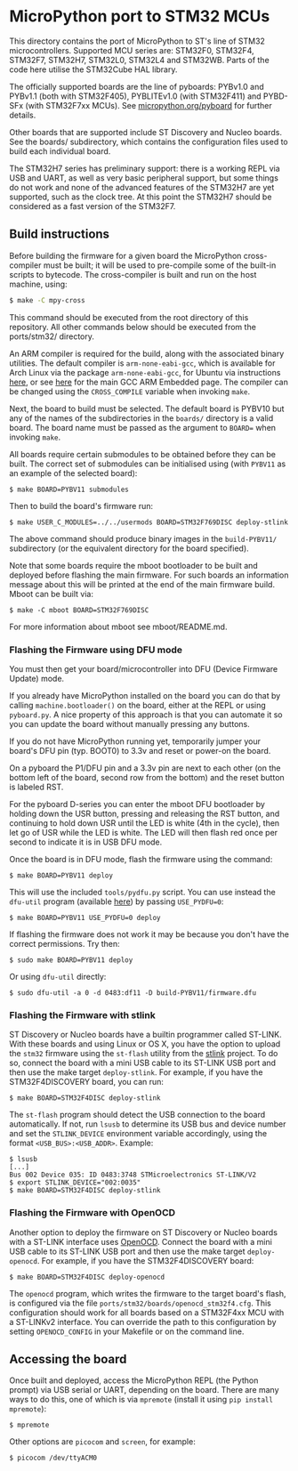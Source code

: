 MicroPython port to STM32 MCUs
==============================

This directory contains the port of MicroPython to ST's line of STM32
microcontrollers.  Supported MCU series are: STM32F0, STM32F4, STM32F7,
STM32H7, STM32L0, STM32L4 and STM32WB.  Parts of the code here utilise the
STM32Cube HAL library.

The officially supported boards are the line of pyboards: PYBv1.0 and PYBv1.1
(both with STM32F405), PYBLITEv1.0 (with STM32F411) and PYBD-SFx (with
STM32F7xx MCUs).  See
[micropython.org/pyboard](http://www.micropython.org/pyboard/) for further
details.

Other boards that are supported include ST Discovery and Nucleo boards.
See the boards/ subdirectory, which contains the configuration files used
to build each individual board.

The STM32H7 series has preliminary support: there is a working REPL via
USB and UART, as well as very basic peripheral support, but some things do
not work and none of the advanced features of the STM32H7 are yet supported,
such as the clock tree.  At this point the STM32H7 should be considered as a
fast version of the STM32F7.

Build instructions
------------------

Before building the firmware for a given board the MicroPython cross-compiler
must be built; it will be used to pre-compile some of the built-in scripts to
bytecode.  The cross-compiler is built and run on the host machine, using:
```bash
$ make -C mpy-cross
```
This command should be executed from the root directory of this repository.
All other commands below should be executed from the ports/stm32/ directory.

An ARM compiler is required for the build, along with the associated binary
utilities.  The default compiler is `arm-none-eabi-gcc`, which is available for
Arch Linux via the package `arm-none-eabi-gcc`, for Ubuntu via instructions
[here](https://launchpad.net/~team-gcc-arm-embedded/+archive/ubuntu/ppa), or
see [here](https://launchpad.net/gcc-arm-embedded) for the main GCC ARM
Embedded page.  The compiler can be changed using the `CROSS_COMPILE` variable
when invoking `make`.

Next, the board to build must be selected.  The default board is PYBV10 but any
of the names of the subdirectories in the `boards/` directory is a valid board.
The board name must be passed as the argument to `BOARD=` when invoking `make`.

All boards require certain submodules to be obtained before they can be built.
The correct set of submodules can be initialised using (with `PYBV11` as an
example of the selected board):

    $ make BOARD=PYBV11 submodules

Then to build the board's firmware run:

    $ make USER_C_MODULES=../../usermods BOARD=STM32F769DISC deploy-stlink

The above command should produce binary images in the `build-PYBV11/`
subdirectory (or the equivalent directory for the board specified).

Note that some boards require the mboot bootloader to be built and deployed
before flashing the main firmware.  For such boards an information message
about this will be printed at the end of the main firmware build.  Mboot
can be built via:

    $ make -C mboot BOARD=STM32F769DISC

For more information about mboot see mboot/README.md.


### Flashing the Firmware using DFU mode

You must then get your board/microcontroller into DFU (Device Firmware
Update) mode.

If you already have MicroPython installed on the board you can do that by
calling `machine.bootloader()` on the board, either at the REPL or using
`pyboard.py`. A nice property of this approach is that you can automate it
so you can update the board without manually pressing any buttons.

If you do not have MicroPython running yet, temporarily jumper your board's
DFU pin (typ. BOOT0) to 3.3v and reset or power-on the board.

On a pyboard the P1/DFU pin and a 3.3v pin are next to each other (on the
bottom left of the board, second row from the bottom) and the reset button
is labeled RST.

For the pyboard D-series you can enter the mboot DFU bootloader by holding down
the USR button, pressing and releasing the RST button, and continuing to hold
down USR until the LED is white (4th in the cycle), then let go of USR while
the LED is white. The LED will then flash red once per second to indicate it
is in USB DFU mode.

Once the board is in DFU mode, flash the firmware using the command:

    $ make BOARD=PYBV11 deploy

This will use the included `tools/pydfu.py` script.  You can use instead the
`dfu-util` program (available [here](http://dfu-util.sourceforge.net/)) by
passing `USE_PYDFU=0`:

    $ make BOARD=PYBV11 USE_PYDFU=0 deploy

If flashing the firmware does not work it may be because you don't have the
correct permissions.  Try then:

    $ sudo make BOARD=PYBV11 deploy

Or using `dfu-util` directly:

    $ sudo dfu-util -a 0 -d 0483:df11 -D build-PYBV11/firmware.dfu


### Flashing the Firmware with stlink

ST Discovery or Nucleo boards have a builtin programmer called ST-LINK. With
these boards and using Linux or OS X, you have the option to upload the
`stm32` firmware using the `st-flash` utility from the
[stlink](https://github.com/texane/stlink) project. To do so, connect the board
with a mini USB cable to its ST-LINK USB port and then use the make target
`deploy-stlink`. For example, if you have the STM32F4DISCOVERY board, you can
run:

    $ make BOARD=STM32F4DISC deploy-stlink

The `st-flash` program should detect the USB connection to the board
automatically. If not, run `lsusb` to determine its USB bus and device number
and set the `STLINK_DEVICE` environment variable accordingly, using the format
`<USB_BUS>:<USB_ADDR>`. Example:

    $ lsusb
    [...]
    Bus 002 Device 035: ID 0483:3748 STMicroelectronics ST-LINK/V2
    $ export STLINK_DEVICE="002:0035"
    $ make BOARD=STM32F4DISC deploy-stlink


### Flashing the Firmware with OpenOCD

Another option to deploy the firmware on ST Discovery or Nucleo boards with a
ST-LINK interface uses [OpenOCD](http://openocd.org/). Connect the board with
a mini USB cable to its ST-LINK USB port and then use the make target
`deploy-openocd`. For example, if you have the STM32F4DISCOVERY board:

    $ make BOARD=STM32F4DISC deploy-openocd

The `openocd` program, which writes the firmware to the target board's flash,
is configured via the file `ports/stm32/boards/openocd_stm32f4.cfg`. This
configuration should work for all boards based on a STM32F4xx MCU with a
ST-LINKv2 interface. You can override the path to this configuration by setting
`OPENOCD_CONFIG` in your Makefile or on the command line.

Accessing the board
-------------------

Once built and deployed, access the MicroPython REPL (the Python prompt) via USB
serial or UART, depending on the board.  There are many ways to do this, one of
which is via `mpremote` (install it using `pip install mpremote`):

    $ mpremote

Other options are `picocom` and `screen`, for example:

    $ picocom /dev/ttyACM0
